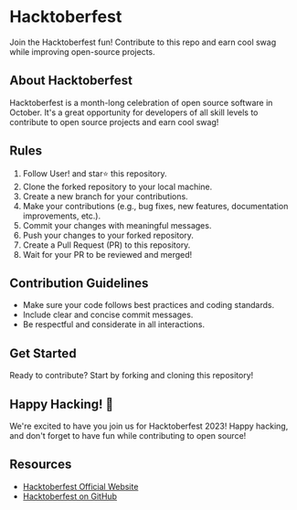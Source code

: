# Hacktoberfest
Join the Hacktoberfest  fun! Contribute to this repo  and earn cool swag  while improving open-source projects. 


## About Hacktoberfest
Hacktoberfest is a month-long celebration of open source software in October. It's a great opportunity for developers of all skill levels to contribute to open source projects and earn cool swag!

## Rules

1. Follow User! and star⭐ this repository.
2. Clone the forked repository to your local machine.
3. Create a new branch for your contributions.
4. Make your contributions (e.g., bug fixes, new features, documentation improvements, etc.).
5. Commit your changes with meaningful messages.
6. Push your changes to your forked repository.
7. Create a Pull Request (PR) to this repository.
8. Wait for your PR to be reviewed and merged!

## Contribution Guidelines
- Make sure your code follows best practices and coding standards.
- Include clear and concise commit messages.
- Be respectful and considerate in all interactions.

## Get Started
Ready to contribute? Start by forking and cloning this repository!

## Happy Hacking! 🚀
We're excited to have you join us for Hacktoberfest 2023! Happy hacking, and don't forget to have fun while contributing to open source!

## Resources
- [Hacktoberfest Official Website](https://hacktoberfest.digitalocean.com/)
- [Hacktoberfest on GitHub](https://github.com/topics/hacktoberfest)
